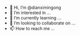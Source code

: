 - 👋 Hi, I’m @dianximingong
- 👀 I’m interested in ...
- 🌱 I’m currently learning ...
- 💞️ I’m looking to collaborate on ...
- 📫 How to reach me ...

<!---
dianximingong/dianximingong is a ✨ special ✨ repository because its `README.md` (this file) appears on your GitHub profile.
You can click the Preview link to take a look at your changes.
--->

